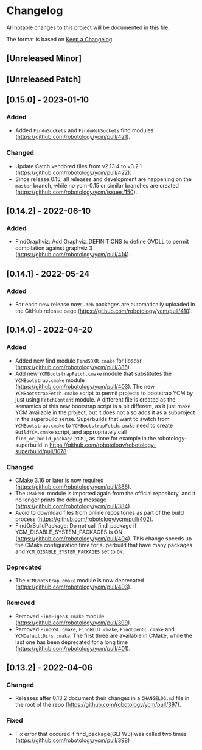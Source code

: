 # Changelog

All notable changes to this project will be documented in this file.

The format is based on [Keep a Changelog](https://keepachangelog.com/en/1.0.0/).

## [Unreleased Minor]

## [Unreleased Patch]

## [0.15.0] - 2023-01-10

### Added

* Added `FinduSockets` and `FinduWebSockets` find modules  (https://github.com/robotology/ycm/pull/421). 

### Changed

* Update Catch vendored files from v2.13.4 to v3.2.1 (https://github.com/robotology/ycm/pull/422).
* Since release 0.15, all releases and development are happening on the `master` branch, while no ycm-0.15 or similar branches are created (https://github.com/robotology/ycm/issues/150). 

## [0.14.2] - 2022-06-10

### Added

* FindGraphviz: Add Graphviz_DEFINITIONS to define GVDLL to permit compilation against graphviz 3 (https://github.com/robotology/ycm/pull/414).

## [0.14.1] - 2022-05-24

### Added
* For each new release now `.deb` packages are automatically uploaded in the GitHub release page (https://github.com/robotology/ycm/pull/410).

## [0.14.0] - 2022-04-20

### Added
* Added new find module `FindSOXR.cmake` for libsoxr (https://github.com/robotology/ycm/pull/385).
* Add new `YCMBootstrapFetch.cmake` module that substitutes the `YCMBootstrap.cmake` module (https://github.com/robotology/ycm/pull/403). The new `YCMBootstrapFetch.cmake` script to permit projects to bootstrap YCM by just using `FetchContent` module. A different file is created as the semantics of this new bootstrap script is a bit different, as it just make YCM available in the project, but it does not also adds it as a subproject in the superbuild sense. Superbuilds that want to switch from `YCMBootstrap.cmake` to `YCMBootstrapFetch.cmake` need to create `BuildYCM.cmake` script, and appropriately call `find_or_build_package(YCM)`, as done for example in the robotology-superbuild in https://github.com/robotology/robotology-superbuild/pull/1078 .

### Changed
* CMake 3.16 or later is now required (https://github.com/robotology/ycm/pull/386).
* The `CMakeRC` module is imported again from the official repository, and it no longer prints the debug message (https://github.com/robotology/ycm/pull/384).
* Avoid to download files from online repositories as part of the build process (https://github.com/robotology/ycm/pull/402).
* FindOrBuildPackage: Do not call find_package if YCM_DISABLE_SYSTEM_PACKAGES is ON (https://github.com/robotology/ycm/pull/404). This change speeds up the CMake configuration time for superbuild that have many packages and `YCM_DISABLE_SYSTEM_PACKAGES` set to `ON`.

### Deprecated
* The `YCMBootstrap.cmake` module is now deprecated (https://github.com/robotology/ycm/pull/403).

### Removed
* Removed `FindEigen3.cmake` module (https://github.com/robotology/ycm/pull/399).
* Removed `FindGSL.cmake`, `FindGLUT.cmake`, `FindOpenGL.cmake` and `YCMDefaultDirs.cmake`. The first three are available in CMake, while the last one has been deprecated for a long time (https://github.com/robotology/ycm/pull/401).

## [0.13.2] - 2022-04-06

### Changed
* Releases after 0.13.2 document their changes in a `CHANGELOG.md` file in the root of the repo (https://github.com/robotology/ycm/pull/397).

### Fixed
* Fix error that occured if find_package(GLFW3) was called two times (https://github.com/robotology/ycm/pull/398)
